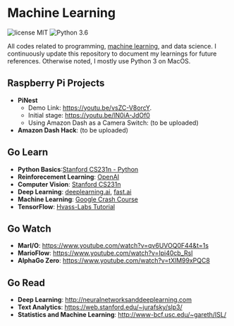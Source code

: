 # Machine Learning

![license MIT](https://img.shields.io/github/license/mashape/apistatus.svg)
![Python 3.6](https://img.shields.io/badge/python-3.6-blue.svg)

All codes related to programming, [machine learning](https://en.wikipedia.org/wiki/Machine_learning), and data science. I continuously update this repository to document my learnings for future references. Otherwise noted, I mostly use Python 3 on MacOS. 
 
## Raspberry Pi Projects 
- **PiNest**
  - Demo Link: https://youtu.be/vsZC-V8orcY.
  - Initial stage: https://youtu.be/lN0iA-JdOf0
  - Using Amazon Dash as a Camera Switch: (to be uploaded)
- **Amazon Dash Hack**: (to be uploaded)

## Go Learn  
- **Python Basics**:[Stanford CS231n - Python](http://cs231n.github.io/python-numpy-tutorial/)
- **Reinforecement Learning**: [OpenAI](https://gym.openai.com)
- **Computer Vision**: [Stanford CS231n](http://cs231n.stanford.edu)
- **Deep Learning**: [deeplearning.ai](https://deeplearning.ai), [fast.ai](https://fast.ai)
- **Machine Learning**: [Google Crash Course](https://developers.google.com/machine-learning/crash-course/ml-intro)
- **TensorFlow**: [Hvass-Labs Tutorial](https://github.com/Hvass-Labs/TensorFlow-Tutorials)

## Go Watch
- **MarI/O**: https://www.youtube.com/watch?v=qv6UVOQ0F44&t=1s
- **MarioFlow**: https://www.youtube.com/watch?v=Ipi40cb_RsI
- **AlphaGo Zero**: https://www.youtube.com/watch?v=tXlM99xPQC8

## Go Read
- **Deep Learning**: http://neuralnetworksanddeeplearning.com
- **Text Analytics**: https://web.stanford.edu/~jurafsky/slp3/
- **Statistics and Machine Learning**: http://www-bcf.usc.edu/~gareth/ISL/

